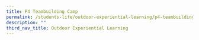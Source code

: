 ```yaml
---
title: P4 Teambuilding Camp
permalink: /students-life/outdoor-experiential-learning/p4-teambuilding-camp
description: ""
third_nav_title: Outdoor Experiential Learning
---
```

